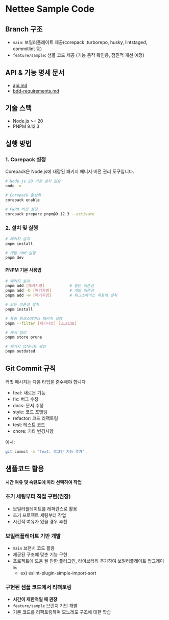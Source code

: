 # Nettee Sample Code

## Branch 구조

- `main`: 보일러플레이트 제공(corepack ,turborepo, husky, lintstaged, commitlint 등)
- `feature/sample`: 샘플 코드 제공 (기능 동작 확인용, 점진적 개선 예정)

## API & 기능 명세 문서

- [api.md](./api.md)
- [bdd-requirements.md](./bdd-requirements.md)

## 기술 스택

- Node.js >= 20
- PNPM 9.12.3

## 실행 방법

### 1. Corepack 설정

Corepack은 Node.js에 내장된 패키지 매니저 버전 관리 도구입니다.

```bash
# Node.js 20 이상 설치 필요
node -v

# Corepack 활성화
corepack enable

# PNPM 버전 설정
corepack prepare pnpm@9.12.3 --activate
```

### 2. 설치 및 실행

```bash
# 패키지 설치
pnpm install

# 개발 서버 실행
pnpm dev
```

#### PNPM 기본 사용법

```bash
# 패키지 설치
pnpm add [패키지명]           # 일반 의존성
pnpm add -D [패키지명]        # 개발 의존성
pnpm add -w [패키지명]        # 워크스페이스 루트에 설치

# 모든 의존성 설치
pnpm install

# 특정 워크스페이스 패키지 실행
pnpm --filter [패키지명] [스크립트]

# 캐시 정리
pnpm store prune

# 패키지 업데이트 확인
pnpm outdated
```

## Git Commit 규칙

커밋 메시지는 다음 타입을 준수해야 합니다

- feat: 새로운 기능
- fix: 버그 수정
- docs: 문서 수정
- style: 코드 포맷팅
- refactor: 코드 리팩토링
- test: 테스트 코드
- chore: 기타 변경사항

예시:

```bash
git commit -m "feat: 로그인 기능 추가"
```

## 샘플코드 활용

**시간 여유 및 숙련도에 따라 선택하여 작업**

### 초기 세팅부터 직접 구현(권장)

- 보일러플레이트를 레퍼런스로 활용
- 초기 프로젝트 세팅부터 작업
- 시간적 여유가 있을 경우 추천

### 보일러플레이트 기반 개발

- `main` 브랜치 코드 활용
- 제공된 구조에 맞춘 기능 구현
- 프로젝트에 도움 될 만한 플러그인, 라이브러리 추가하여 보일러플레이트 업그레이드
  - ex) eslint-plugin-simple-import-sort

### 구현된 샘플 코드에서 리팩토링

- **시간이 제한적일 때 권장**
- `feature/sample` 브랜치 기반 개발
- 기존 코드를 리팩토링하며 모노레포 구조에 대한 학습
